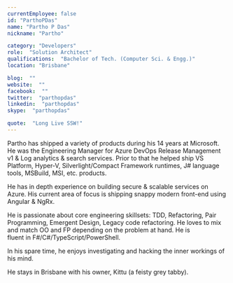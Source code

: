 ```yaml
---
currentEmployee: false
id: "ParthoPDas"
name: "Partho P Das"
nickname: "Partho"

category: "Developers"
role:  "Solution Architect"
qualifications:  "Bachelor of Tech. (Computer Sci. & Engg.)"
location: "Brisbane"

blog:  ""
website:  ""
facebook:  ""
twitter:  "parthopdas"
linkedin:  "parthopdas"
skype:  "parthopdas"

quote:  "Long Live SSW!"
---
```


Partho has shipped a variety of products during his 14 years at Microsoft. He was the Engineering Manager for Azure DevOps Release Management v1 & Log analytics & search services. Prior to that he helped ship VS Platform, Hyper-V, Silverlight/Compact Framework runtimes, J# language tools, MSBuild, MSI, etc. products.  

He has in depth experience on building secure & scalable services on Azure. His current area of focus is shipping snappy modern front-end using Angular & NgRx.  

He is passionate about core engineering skillsets: TDD, Refactoring, Pair Programming, Emergent Design, Legacy code refactoring. He loves to mix and match OO and FP depending on the problem at hand. He is fluent in F#/C#/TypeScript/PowerShell.  

In his spare time, he enjoys investigating and hacking the inner workings of his mind.  

He stays in Brisbane with his owner, Kittu (a feisty grey tabby).  